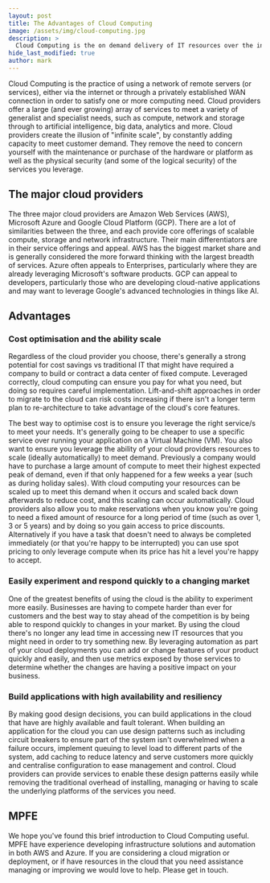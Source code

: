 ```yaml
---
layout: post
title: The Advantages of Cloud Computing
image: /assets/img/cloud-computing.jpg
description: >
  Cloud Computing is the on demand delivery of IT resources over the internet via pay-as-you-go pricing. This post explains why Cloud Computing has become so ubiquitous over the last decade and some of the advantages of choosing it to fulfill part (or even all) of your IT needs.
hide_last_modified: true
author: mark
---
```

Cloud Computing is the practice of using a network of remote servers (or services), either via the internet or through a privately established WAN connection in order to satisfy one or more computing need. Cloud providers offer a large (and ever growing) array of services to meet a variety of generalist and specialist needs, such as compute, network and storage through to artificial intelligence, big data, analytics and more. Cloud providers create the illusion of "infinite scale", by constantly adding capacity to meet customer demand. They remove the need to concern yourself with the maintenance or purchase of the hardware or platform as well as the physical security (and some of the logical security) of the services you leverage.

## The major cloud providers

The three major cloud providers are Amazon Web Services (AWS), Microsoft Azure and Google Cloud Platform (GCP). There are a lot of similarities between the three, and each provide core offerings of scalable compute, storage and network infrastructure. Their main differentiators are in their service offerings and appeal. AWS has the biggest market share and is generally considered the more forward thinking with the largest breadth of services. Azure often appeals to Enterprises, particularly where they are already leveraging Microsoft's software products. GCP can appeal to developers, particularly those who are developing cloud-native applications and may want to leverage Google's advanced technologies in things like AI.

## Advantages

### Cost optimisation and the ability scale

Regardless of the cloud provider you choose, there's generally a strong potential for cost savings vs traditional IT that might have required a company to build or contract a data center of fixed compute. Leveraged correctly, cloud computing can ensure you pay for what you need, but doing so requires careful implementation. Lift-and-shift approaches in order to migrate to the cloud can risk costs increasing if there isn't a longer term plan to re-architecture to take advantage of the cloud's core features.

The best way to optimise cost is to ensure you leverage the right service/s to meet your needs. It's generally going to be cheaper to use a specific service over running your application on a Virtual Machine (VM). You also want to ensure you leverage the ability of your cloud providers resources to scale (ideally automatically) to meet demand. Previously a company would have to purchase a large amount of compute to meet their highest expected peak of demand, even if that only happened for a few weeks a year (such as during holiday sales). With cloud computing your resources can be scaled up to meet this demand when it occurs and scaled back down afterwards to reduce cost, and this scaling can occur automatically. Cloud providers also allow you to make reservations when you know you're going to need a fixed amount of resource for a long period of time (such as over 1, 3 or 5 years) and by doing so you gain access to price discounts. Alternatively if you have a task that doesn't need to always be completed immediately (or that you're happy to be interrupted) you can use spot pricing to only leverage compute when its price has hit a level you're happy to accept.

### Easily experiment and respond quickly to a changing market

One of the greatest benefits of using the cloud is the ability to experiment more easily. Businesses are having to compete harder than ever for customers and the best way to stay ahead of the competition is by being able to respond quickly to changes in your market. By using the cloud there's no longer any lead time in accessing new IT resources that you might need in order to try something new. By leveraging automation as part of your cloud deployments you can add or change features of your product quickly and easily, and then use metrics exposed by those services to determine whether the changes are having a positive impact on your business.

### Build applications with high availability and resiliency

By making good design decisions, you can build applications in the cloud that have are highly available and fault tolerant. When building an application for the cloud you can use design patterns such as including circuit breakers to ensure part of the system isn't overwhelmed when a failure occurs, implement queuing to level load to different parts of the system, add caching to reduce latency and serve customers more quickly and centralise configuration to ease management and control. Cloud providers can provide services to enable these design patterns easily while removing the traditional overhead of installing, managing or having to scale the underlying platforms of the services you need. 

## MPFE

We hope you've found this brief introduction to Cloud Computing useful. MPFE have experience developing infrastructure solutions and automation in both AWS and Azure. If you are considering a cloud migration or deployment, or if have resources in the cloud that you need assistance managing or improving we would love to help. Please get in touch.
